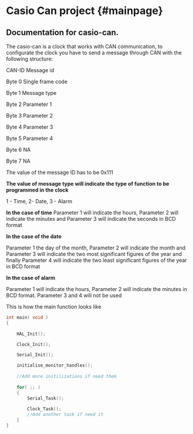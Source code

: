 Casio Can project {#mainpage}
============

Documentation for casio-can.
-------------

The casio-can is a clock that works with CAN communication, to configurate the clock you have to send
a message through CAN with the following structure:

CAN-ID Message id

Byte 0 Single frame code

Byte 1 Message type

Byte 2 Parameter 1

Byte 3 Parameter 2

Byte 4 Parameter 3

Byte 5 Parameter 4

Byte 6 NA

Byte 7 NA

The value of the message ID has to be 0x111


**The value of message type will indicate the type of function to be programmed in the clock**

1 - Time, 2- Date, 3 - Alarm

**In the case of time**
Parameter 1 will indicate the hours, Parameter 2 will indicate the minutes and Parameter 3 will indicate the seconds in BCD format

**In the case of the date**

Parameter 1 the day of the month, Parameter 2 will indicate the month and Parameter 3 will indicate the two most significant figures of the year and finally Parameter 4 will indicate the two least significant figures of the year in BCD format

**In the case of alarm**

Parameter 1 will indicate the hours, Parameter 2 will indicate the minutes in BCD format. Parameter 3 and 4 will not be used




This is how the main function looks like

```C
int main( void )
{
    
    HAL_Init();

    Clock_Init();

    Serial_Init();

    initialise_monitor_handles();
    
    //Add more initilizations if need them
    
    for( ;; )
    {
        Serial_Task();
        
        Clock_Task();
        //Add another task if need it
    }
}
```

